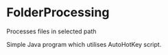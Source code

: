 # FolderProcessing
Processes files in selected path

Simple Java program which utilises AutoHotKey script.
